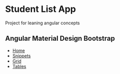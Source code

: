 # Student List App

Project for leaning angular concepts

## Angular Material Design Bootstrap

- [Home](https://mdbootstrap.com)
- [Snippets](https://mdbootstrap.com/snippets/)
- [Grid](https://mdbootstrap.com/docs/jquery/layout/grid-examples/)
- [Tables](https://mdbootstrap.com/docs/angular/tables/basic/)
